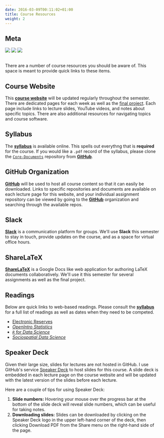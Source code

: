 ```yaml
---
date: 2016-03-09T00:11:02+01:00
title: Course Resources
weight: 2
---
```


## Meta

![](https://img.shields.io/badge/semester-fall%202018-yellow.svg) ![](https://img.shields.io/badge/release-draft-red.svg) 
![](https://img.shields.io/badge/last%20update-2018--05--02-brightgreen.svg)

</br>
There are a number of course resources you should be aware of. This space is meant to provide quick links to these items.

## Course Website
This [**course website**](https://slu-soc5050.github.io) will be updated regularly throughout the semester. There are dedicated pages for each week as well as the [final project](/final-project/). Each page include links to lecture slides, YouTube videos, and notes about specific topics. There are also additional resources for navigating topics and course software.

## Syllabus
The [**syllabus**](https://slu-soc5050.github.io/syllabus/) is available online. This spells out everythng that is **required** for the course. If you would like a `.pdf` record of the syllabus, please clone the [`Core-Documents`](https://github.com/slu-soc5050/Core-Documents) repository from [**GitHub**](https://github.com/slu-soc5050).

## GitHub Organization
[**GitHub**](https://github.com/slu-soc5050) will be used to host all course content so that it can easily be downloaded. Links to specific repositories and documents are available on each lecture page for this website, and your individual assignment repository can be viewed by going to the [**GitHub**](https://github.com/slu-soc5050) organization and searching through the available repos.

## Slack
[**Slack**](https://slu-soc5050.slack.com) is a communication platform for groups. We'll use **Slack** this semester to stay in touch, provide updates on the course, and as a space for virtual office hours.

## ShareLaTeX
[**ShareLaTeX**](https://www.sharelatex.com) is a Google Docs like web application for authoring LaTeX documents collaboratively. We'll use it this semester for several assignments as well as the final project.

## Readings
Below are quick links to web-based readings. Please consult the [**syllabus**](https://slu-soc5050.github.io/syllabus/) for a full list of readings as well as dates when they need to be competed.

* [Electronic Reserves](http://eres.slu.edu/eres/coursepage.aspx?cid=4487)
* [*OpenIntro Statistics*](https://www.openintro.org/stat/textbook.php)
* [*`R` for Data Science*](http://r4ds.had.co.nz)
* [*Sociospatial Data Science*](https://chris-prener.github.io/SSDSBook/)

## Speaker Deck
Given their large size, slides for lectures are not hosted in GitHub. I use GitHub's service [Speaker Deck](http://speakerdeck.com/chrisprener) to host slides for this course. A slide deck is embedded in each lecture page on the course website and will be updated with the latest version of the slides before each lecture. 

Here are a couple of tips for using Speaker Deck:

1. **Slide numbers:** Hovering your mouse over the progress bar at the bottom of the slide deck will reveal slide numbers, which can be useful for taking notes.
2. **Downloading slides:** Slides can be downloaded by clicking on the Speaker Deck logo in the upper left-hand corner of the deck, then clicking Download PDF from the Share menu on the right-hand side of the page.
